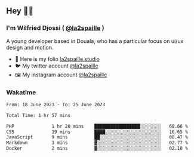 ## Hey 👋🏾
### I'm Wilfried Djossi ( <a href="https://twitter.com/la2spaille/" target="_blank">@la2spaille</a> )
A young developer based in Douala, who has a particular focus on ui/ux design and motion.

- 🎨 Here is my folio [la2spaille.studio](https://la2spaille.studio/)
- 🐦 My twitter account [@la2spaille](https://twitter.com/la2spaille/)
- 🖼 My instagram account [@la2spaille](https://www.instagram.com/la2spaille/)

### Wakatime
<!--START_SECTION:waka-->

```txt
From: 18 June 2023 - To: 25 June 2023

Total Time: 1 hr 57 mins

PHP              1 hr 20 mins    █████████████████░░░░░░░░   68.66 %
CSS              19 mins         ████░░░░░░░░░░░░░░░░░░░░░   16.65 %
JavaScript       9 mins          ██░░░░░░░░░░░░░░░░░░░░░░░   08.47 %
Markdown         3 mins          ▓░░░░░░░░░░░░░░░░░░░░░░░░   02.77 %
Docker           2 mins          ▓░░░░░░░░░░░░░░░░░░░░░░░░   02.10 %
```

<!--END_SECTION:waka-->
<!--
**la2spaille/la2spaille** is a ✨ _special_ ✨ repository because its `README.md` (this file) appears on your GitHub profile.

Here are some ideas to get you started:

- 🔭 I’m currently working on ...
- 🌱 I’m currently learning ...
- 👯 I’m looking to collaborate on ...
- 🤔 I’m looking for help with ...
- 💬 Ask me about ...
- 📫 How to reach me: ...
- 😄 Pronouns: ...
- ⚡ Fun fact: ...
-->

